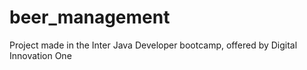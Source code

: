 # beer_management
Project made in the Inter Java Developer bootcamp, offered by Digital Innovation One 
